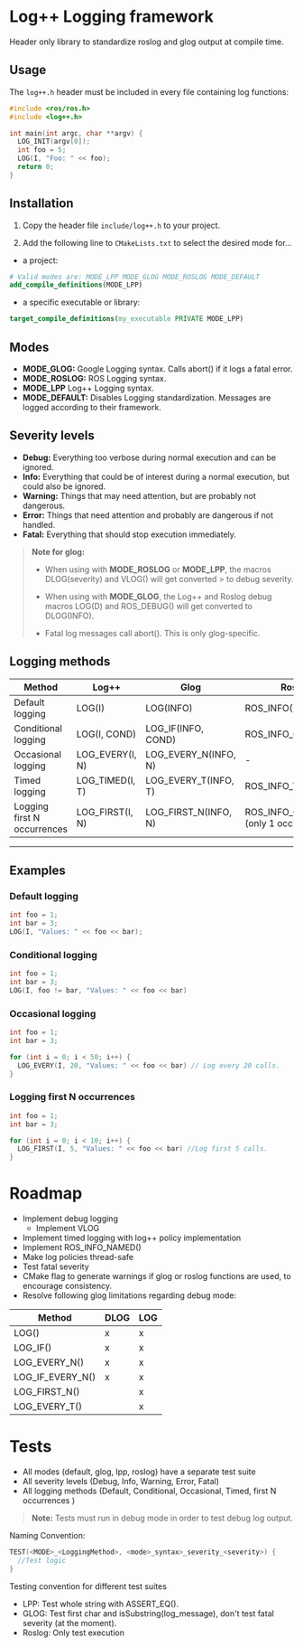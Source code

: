 # Log++ Logging framework

Header only library to standardize roslog and glog output at compile time.

## Usage

The `log++.h` header must be included in every file containing log functions:
```c++
#include <ros/ros.h>
#include <log++.h>

int main(int argc, char **argv) {
  LOG_INIT(argv[0]);
  int foo = 5;
  LOG(I, "Foo: " << foo);
  return 0;
}
```

## Installation
1. Copy the header file `include/log++.h` to your project.

2. Add the following line to `CMakeLists.txt` to select the desired mode for...

- a project:
```cmake
# Valid modes are: MODE_LPP MODE_GLOG MODE_ROSLOG MODE_DEFAULT
add_compile_definitions(MODE_LPP)
```

- a specific executable or library:
```cmake
target_compile_definitions(my_executable PRIVATE MODE_LPP) 
```

## Modes
- **MODE_GLOG:** Google Logging syntax. Calls abort() if it logs a fatal error.
- **MODE_ROSLOG:** ROS Logging syntax.
- **MODE_LPP** Log++ Logging syntax.
- **MODE_DEFAULT:** Disables Logging standardization. Messages are logged according to their framework.

## Severity levels

- **Debug:** Everything too verbose during normal execution and can be ignored.
- **Info:** Everything that could be of interest during a normal execution, but could also be ignored.
- **Warning:** Things that may need attention, but are probably not dangerous.
- **Error:** Things that need attention and probably are dangerous if not handled.
- **Fatal:** Everything that should stop execution immediately.

> **Note for glog:**
>
> - When using with **MODE_ROSLOG** or **MODE_LPP**, the macros DLOG(severity) and VLOG() will get converted
    > to debug severity.
>
> - When using with **MODE_GLOG**, the Log++ and Roslog debug macros LOG(D) and ROS_DEBUG() will get converted
> to DLOG(INFO).
> 
> - Fatal log messages call abort(). This is only glog-specific.

## Logging methods
| Method                      | Log++           | Glog                 | Roslog                              | 
|-----------------------------|-----------------|----------------------|-------------------------------------|
| Default logging             | LOG(I)          | LOG(INFO)            | ROS_INFO()                          |
| Conditional logging         | LOG(I, COND)    | LOG_IF(INFO, COND)   | ROS_INFO_COND()                     |
| Occasional logging          | LOG_EVERY(I, N) | LOG_EVERY_N(INFO, N) | -                                   |
| Timed logging               | LOG_TIMED(I, T) | LOG_EVERY_T(INFO, T) | ROS_INFO_THROTTLE()                 |
| Logging first N occurrences | LOG_FIRST(I, N) | LOG_FIRST_N(INFO, N) | ROS_INFO_ONCE() (only 1 occurrence) |

***

## Examples

### Default logging

```c++
int foo = 1;
int bar = 3;
LOG(I, "Values: " << foo << bar);
```

###  Conditional logging
```c++
int foo = 1;
int bar = 3;
LOG(I, foo != bar, "Values: " << foo << bar)
```

### Occasional logging
```c++
int foo = 1;
int bar = 3;

for (int i = 0; i < 50; i++) {
  LOG_EVERY(I, 20, "Values: " << foo << bar) // Log every 20 calls.
}

```

### Logging first N occurrences
```c++
int foo = 1;
int bar = 3;

for (int i = 0; i < 10; i++) {
  LOG_FIRST(I, 5, "Values: " << foo << bar) //Log first 5 calls.
}
```

# Roadmap
- Implement debug logging
  - Implement VLOG
- Implement timed logging with log++ policy implementation
- Implement ROS_INFO_NAMED()
- Make log policies thread-safe
- Test fatal severity
- CMake flag to generate warnings if glog or roslog functions are used, to encourage consistency.
- Resolve following glog limitations regarding debug mode:

| Method           | DLOG | LOG |
|------------------|------|-----|
| LOG()            | x    | x   |
| LOG_IF()         | x    | x   |
| LOG_EVERY_N()    | x    | x   |
| LOG_IF_EVERY_N() | x    | x   |
| LOG_FIRST_N()    |      | x   |
| LOG_EVERY_T()    |      | x   |


# Tests
- All modes (default, glog, lpp, roslog) have a separate test suite
- All severity levels (Debug, Info, Warning, Error, Fatal)
- All logging methods (Default, Conditional, Occasional, Timed,  first N occurrences )

> **Note:**
> Tests must run in debug mode in order to test debug log output.

Naming Convention:
```c++
TEST(<MODE>_<LoggingMethod>, <mode>_syntax>_severity_<severity>) {
  //Test logic
}
```

Testing convention for different test suites
- LPP: Test whole string with ASSERT_EQ().
- GLOG: Test first char and isSubstring(log_message), don't test fatal severity (at the moment).
- Roslog: Only test execution
